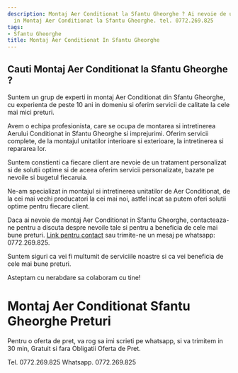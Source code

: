 ```yaml
---
description: Montaj Aer Conditionat la Sfantu Gheorghe ? Ai nevoie de un profesionist
  in Montaj Aer Conditionat la Sfantu Gheorghe. tel. 0772.269.825
tags:
- Sfantu Gheorghe
title: Montaj Aer Conditionat In Sfantu Gheorghe
---
```



## Cauti Montaj Aer Conditionat la Sfantu Gheorghe ?

Suntem un grup de experti in montaj Aer Conditionat din Sfantu Gheorghe, cu experienta de peste 10 ani in domeniu si oferim servicii de calitate la cele mai mici preturi. 

Avem o echipa profesionista, care se ocupa de montarea si intretinerea Aerului Conditionat in Sfantu Gheorghe si imprejurimi. Oferim servicii complete, de la montajul unitatilor interioare si exterioare, la intretinerea si repararea lor. 

Suntem constienti ca fiecare client are nevoie de un tratament personalizat si de solutii optime si de aceea oferim servicii personalizate, bazate pe nevoile si bugetul fiecaruia. 

Ne-am specializat in montajul si intretinerea unitatilor de Aer Conditionat, de la cei mai vechi producatori la cei mai noi, astfel incat sa putem oferi solutii optime pentru fiecare client. 

Daca ai nevoie de montaj Aer Conditionat in Sfantu Gheorghe, contacteaza-ne pentru a discuta despre nevoile tale si pentru a beneficia de cele mai bune preturi. [Link pentru contact](http://www.example.com) sau trimite-ne un mesaj pe whatsapp: 0772.269.825. 

Suntem siguri ca vei fi multumit de serviciile noastre si ca vei beneficia de cele mai bune preturi. 

Asteptam cu nerabdare sa colaboram cu tine!

# Montaj Aer Conditionat Sfantu Gheorghe Preturi
Pentru o oferta de pret, va rog sa imi scrieti pe whatsapp, si va trimitem in 30 min, Gratuit si fara Obligatii Oferta de Pret.

Tel. 0772.269.825
Whatsapp. 0772.269.825